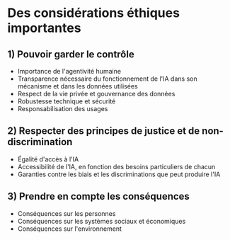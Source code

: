 # Des considérations éthiques importantes

## 1) Pouvoir garder le contrôle
- Importance de l'agentivité humaine
- Transparence nécessaire du fonctionnement de l'IA dans son mécanisme et dans les données utilisées
- Respect de la vie privée et gouvernance des données
- Robustesse technique et sécurité
- Responsabilisation des usages

## 2) Respecter des principes de justice et de non-discrimination
- Égalité d'accès à l'IA
- Accessibilité de l'IA, en fonction des besoins particuliers de chacun
- Garanties contre les biais et les discriminations que peut produire l'IA 

## 3) Prendre en compte les conséquences
- Conséquences sur les personnes
- Conséquences sur les systèmes sociaux et économiques
- Conséquences sur l'environnement